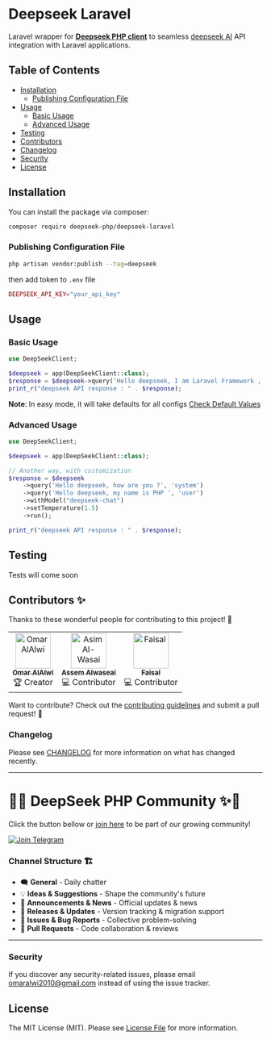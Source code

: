 # Deepseek Laravel

Laravel wrapper for **[Deepseek PHP client](https://github.com/deepseek-php/deepseek-php-client)** to seamless [deepseek AI](https://www.deepseek.com) API integration with Laravel applications.

## Table of Contents

- [Installation](#installation)
  - [Publishing Configuration File](#publishing-configuration-file)
- [Usage](#usage)
  - [Basic Usage](#basic-usage)
  - [Advanced Usage](#advanced-usage)
- [Testing](#testing)
- [Contributors](#contributors-)
- [Changelog](#changelog)
- [Security](#security)
- [License](#license)

## Installation

You can install the package via composer:

```bash
composer require deepseek-php/deepseek-laravel
```

### Publishing Configuration File

```bash
php artisan vendor:publish --tag=deepseek
```
then add token to `.env` file
```php
DEEPSEEK_API_KEY="your_api_key"
```

## Usage

### Basic Usage

```php
use DeepSeekClient;

$deepseek = app(DeepSeekClient::class);
$response = $deepseek->query('Hello deepseek, I am Laravel Framework , how are you Today ^_^ ?')->run();
print_r("deepseek API response : " . $response);
```

**Note**: In easy mode, it will take defaults for all configs [Check Default Values](https://github.com/deepseek-php/deepseek-php-client/blob/master/src/Enums/Configs/DefaultConfigs.php)

### Advanced Usage

```php
use DeepSeekClient;

$deepseek = app(DeepSeekClient::class);

// Another way, with customization
$response = $deepseek
    ->query('Hello deepseek, how are you ?', 'system')
    ->query('Hello deepseek, my name is PHP ', 'user')
    ->withModel("deepseek-chat")
    ->setTemperature(1.5)
    ->run();

print_r("deepseek API response : " . $response);
```

## Testing

Tests will come soon

## Contributors ✨

Thanks to these wonderful people for contributing to this project! 💖

<table>
  <tr>
    <td align="center">
      <a href="https://github.com/omaralalwi">
        <img src="https://avatars.githubusercontent.com/u/25439498?v=4" width="70px;" alt="Omar AlAlwi"/>
        <br />
        <sub><b>Omar AlAlwi</b></sub>
      </a>
      <br />
      🏆 Creator
    </td>
      <td align="center">
      <a href="https://github.com/A909M">
        <img src="https://avatars.githubusercontent.com/u/119125167?v=4" width="70px;" alt="Asim Al-Wasai"/>
        <br />
        <sub><b> Assem Alwaseai </b></sub>
      </a>
      <br />
      💻 Contributor
    </td>
    <!-- Contributors -->
    </td>
      <td align="center">
      <a href="https://github.com/200-0K">
        <img src="https://avatars.githubusercontent.com/u/38166228?v=4" width="70px;" alt="Faisal"/>
        <br />
        <sub><b> Faisal </b></sub>
      </a>
      <br />
      💻 Contributor
    </td>
    <!-- Contributors -->
  </tr>
</table>

Want to contribute? Check out the [contributing guidelines](./CONTRIBUTING.md) and submit a pull request! 🚀

### Changelog

Please see [CHANGELOG](CHANGELOG.md) for more information on what has changed recently.

---
<div>

# 🐘✨ **DeepSeek PHP Community** ✨🐘

Click the button bellow or [join here](https://t.me/deepseek_php_community) to be part of our growing community!

[![Join Telegram](https://img.shields.io/badge/Join-Telegram-blue?style=for-the-badge&logo=telegram)](https://t.me/deepseek_php_community)


### **Channel Structure** 🏗️
- 🗨️ **General** - Daily chatter
- 💡 **Ideas & Suggestions** - Shape the community's future
- 📢 **Announcements & News** - Official updates & news
- 🚀 **Releases & Updates** - Version tracking & migration support
- 🐞 **Issues & Bug Reports** - Collective problem-solving
- 🤝 **Pull Requests** - Code collaboration & reviews

</div>

---
### Security

If you discover any security-related issues, please email [omaralwi2010@gmail.com](mailto:omaralwi2010@gmail.com) instead of using the issue tracker.

## License

The MIT License (MIT). Please see [License File](LICENSE.md) for more information.
